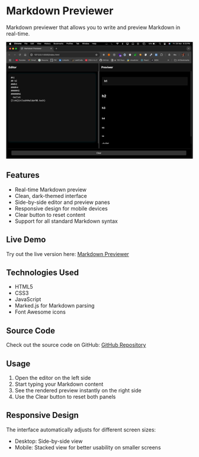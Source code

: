 # Markdown Previewer

 Markdown previewer that allows you to write and preview Markdown in real-time. 

![Markdown Previewer Screenshot](./screenshot/hero-section.png)

## Features

- Real-time Markdown preview
- Clean, dark-themed interface
- Side-by-side editor and preview panes
- Responsive design for mobile devices
- Clear button to reset content
- Support for all standard Markdown syntax

## Live Demo

Try out the live version here: [Markdown Previewer](https://mark-down-preview-kqvf.vercel.app/)

## Technologies Used

- HTML5
- CSS3
- JavaScript
- Marked.js for Markdown parsing
- Font Awesome icons

## Source Code

Check out the source code on GitHub: [GitHub Repository](https://github.com/nileshhaldar98/mark-down-preview)

## Usage

1. Open the editor on the left side
2. Start typing your Markdown content
3. See the rendered preview instantly on the right side
4. Use the Clear button to reset both panels

## Responsive Design

The interface automatically adjusts for different screen sizes:
- Desktop: Side-by-side view
- Mobile: Stacked view for better usability on smaller screens